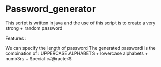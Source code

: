 # Password_generator
This script is written in java and the use of this script is to create a very strong + random password

 Features : 

 We can specify the length of password 
 The generated passwordi is the combination of : 
 UPPERCASE ALPHABETS + lowercase alphabets + numb3rs + $pecial c#@racter$

   
